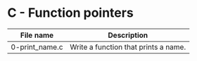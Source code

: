 # C - Function pointers

| File name      | Description                          |
| -------------- | ------------------------------------ |
| 0-print_name.c | Write a function that prints a name. |
